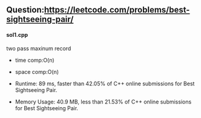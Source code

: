 ## Question:https://leetcode.com/problems/best-sightseeing-pair/

#### sol1.cpp
two pass maxinum record

* time comp:O(n)
* space comp:O(n)

* Runtime: 89 ms, faster than 42.05% of C++ online submissions for Best Sightseeing Pair.
* Memory Usage: 40.9 MB, less than 21.53% of C++ online submissions for Best Sightseeing Pair.
